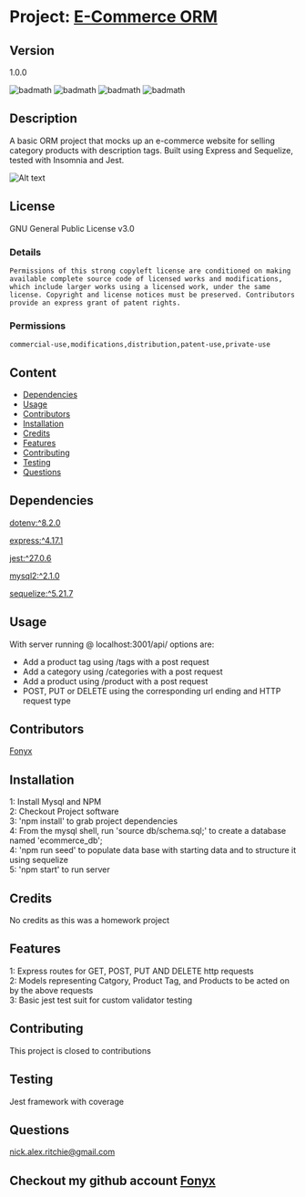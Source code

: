 # Project: [E-Commerce ORM](https://github.com/Fonyx/eCommerceOrm)

## Version

1.0.0  

![badmath](https://img.shields.io/github/license/Fonyx/eCommerceOrm)  ![badmath](https://img.shields.io/github/languages/count/Fonyx/eCommerceOrm)  ![badmath](https://img.shields.io/github/commit-activity/m/Fonyx/eCommerceOrm)  ![badmath](https://img.shields.io/github/contributors/Fonyx/eCommerceOrm)  

## Description

A basic ORM project that mocks up an e-commerce website for selling category products with description tags. 
Built using Express and Sequelize, tested with Insomnia and Jest.  

![Alt text](https://github.com/Fonyx/eCommerceOrm/blob/main/Assets/images/show.gif?raw=true "show capture gif")  

## License

GNU General Public License v3.0  

### Details  

```Permissions of this strong copyleft license are conditioned on making available complete source code of licensed works and modifications, which include larger works using a licensed work, under the same license. Copyright and license notices must be preserved. Contributors provide an express grant of patent rights.  ```

### Permissions  

```commercial-use,modifications,distribution,patent-use,private-use  ```

## Content 

- [Dependencies](#dependencies)
- [Usage](#usage)
- [Contributors](#contributors)
- [Installation](#installation)
- [Credits](#credits)
- [Features](#features)
- [Contributing](#contributing)
- [Testing](#testing)
- [Questions](#questions)




## Dependencies  

[dotenv:^8.2.0](https://www.npmjs.com/package/dotenv)

[express:^4.17.1](https://www.npmjs.com/package/express)

[jest:^27.0.6](https://www.npmjs.com/package/jest)

[mysql2:^2.1.0](https://www.npmjs.com/package/mysql2)

[sequelize:^5.21.7](https://www.npmjs.com/package/sequelize)



## Usage

With server running @ localhost:3001/api/ options are:  
- Add a product tag using /tags with a post request
- Add a category using /categories with a post request
- Add a product using /product with a post request
- POST, PUT or DELETE using the corresponding url ending and HTTP request type  

## Contributors 

[Fonyx](https://github.com/Fonyx)

## Installation

1: Install Mysql and NPM  
2: Checkout Project software  
3: 'npm install' to grab project dependencies  
4: From the mysql shell, run 'source db/schema.sql;' to create a database named 'ecommerce_db';  
4: 'npm run seed' to populate data base with starting data and to structure it using sequelize  
5: 'npm start' to run server  

## Credits

No credits as this was a homework project  

## Features

1: Express routes for GET, POST, PUT AND DELETE http requests  
2: Models representing Catgory, Product Tag, and Products to be acted on by the above requests  
3: Basic jest test suit for custom validator testing  

## Contributing

This project is closed to contributions  

## Testing

Jest framework with coverage  

## Questions
nick.alex.ritchie@gmail.com  

## Checkout my github account [Fonyx](https://github.com/Fonyx)




